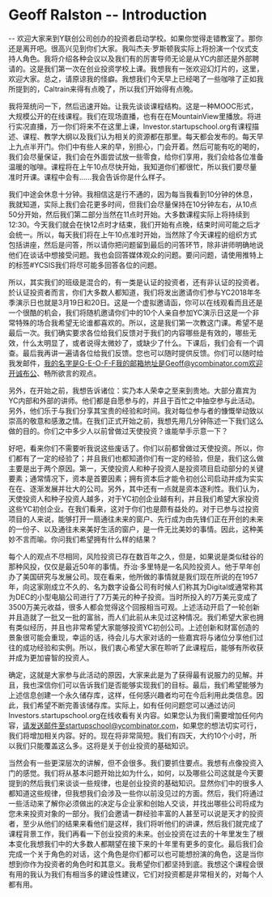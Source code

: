# Geoff Ralston -- Introduction

-- 欢迎大家来到Y联创公司创办的投资者启动学校。如果你觉得走错教室了。那你还是离开吧。很高兴见到你们大家。我叫杰夫·罗斯顿我实际上将扮演一个仪式支持人角色。我将介绍各种会议以及我们有的厉害导师无论是从YC内部还是外部聘请的。这是我们第一次在创业投资学校上课。我想我有一张欢迎幻灯片的，这里，欢迎大家。总之，请原谅我的怪癖。我想我们今天早上已经喝了一些咖啡了正如我所提到的，Caltrain来得有点晚了，所以我们开始得有点晚。

我将笼统问一下，然后迅速开始。让我先谈谈课程结构。这是一种MOOC形式，大规模公开的在线课程。我们在现场直播，也有在在MountainView里播放。将进行实况直播，万一你们将来不在这里上课，Investor.startupschool.org有课程描述、课程、教学大纲以及我们认为相关的资源都在那里。每天都会发布的。每天早上九点半开门。你们中有些人来的早，别担心，门会开着。然后可能有吃的喝的，我们会尽量保证，我们会在外面尝试放一些零食，给你们享用，我们会给各位准备温暖的咖啡。课程将在上午10点尽快开始，我知道你们都很忙，所以我们要尽量准时开课。课程中会有......我会告诉你是什么样子。

我们中途会休息十分钟。我相信这是行不通的，因为每当我看到10分钟的休息，我就知道，实际上我们会花更多时间，但我们会尽量保持在10分钟左右，从10点50分开始，然后我们第二部分当然在11点时开始。大多数课程实际上将持续到12:30。今天我们就会在快12点时才结束，我们开始有点晚，结束时间可能之后才会统一。所以，每天我们将在上午10点准时开始，当然除了今天课程的组织方式包括讲座，然后是问答，所以请你把问题留到最后的问答环节，除非讲师明确地说他们在谈话中想接受问题。我也会回答媒体观众的问题。要问问题，请使用推特上的标签#YCSIS我们将尽可能多回答各位的问题。

所以，其实我们的班级是混合的，有一类是认证的投资者，还有非认证的投资者。於认证投资者而言，你们大多数人都知道，我们将发出邀请你们参与YC2018年冬季演示日也就是3月19日和20日。这是一个虚拟邀请函，你可以在线观看而且还是一个很酷的机会，我们将随机邀请你们中的10个人亲自参加YC演示日这是一个非常特殊的场合我希望无论谁都喜欢的。所以，这是我们第一次教这门课。希望不是最后一次。我们确实要求各位给我们反馈对于我们的内容哪些是有效的，哪些无效，什么太明显了，或者说得太微妙了，或缺少了什么。下课后，我们会有一个调查。最后我再讲一遍请各位给我们反馈。您也可以随时提供反馈。你们可以随时给我发邮件，我的名字是G-E-O-F-F我的邮箱地址是Geoff@ycombinator.com欢迎开诚布公、畅所欲言的观点。

另外，在开始之前，我想告诉诸位：实乃本人荣幸之至来到贵地。大部分嘉宾为YC内部和外部的讲师。他们都是自愿参与的，并且于百忙之中抽空参与此活动。另外，他们乐于与我们分享其宝贵的经验和时间。我对每位参与者的慷慨举动致以崇高的敬意和感激之情。在我们正式开始之前，我想先用几分钟陈述一下我们这么做的目的。你们之中多少人以前曾做过天使投资？谁能举手示意一下？

好吧，看来你们不需要听我说这些废话了。你们以前都曾做过天使投资。所以，你们都有了一定的经验了；并且我们也都知道你们有一定的经验，但是，我们这么做主要是出于两个原因。第一，天使投资人和种子投资人是投资项目启动部分的关键要素；通常情况下，资本是首要因素；拥有资本后才能令初创公司启动并成为实实在在、逐渐发展并壮大的公司。另外，其中还有一点就是资本逐利性。我们认为，天使投资人和种子投资人越多，对于YC初创企业越有利，并且我们希望大家投资这些YC初创企业。在我们看来，这对于你们也是颇有益处的。对于已参与过投资项目的人来说，能够打开一扇通往未来的窗户、先行成为由先锋们正在开创的未来的一份子、以及通往未来美好生活的窗户，是一件无比美妙的事情。因此，这种美妙不言而喻。你问我们希望拥有什么样的结果？

每个人的观点不尽相同，风险投资已存在数百年之久，但是，如果说是类似硅谷的那种风投，仅仅是最近50年的事情。乔治·多里特是一名风险投资人。他于早年创办了美国研究与发展公司。现在看来，他所做的事情就是我们现在所说的在1957年，向这家刚成立不久的、名为数字设备公司有时候人们称其为Digital或通常称其为DEC的小型电脑公司进行了7万美元的种子投资。当时所投入的7万美元变成了3500万美元收益，很多人都会觉得这个回报相当可观。上述活动开启了一轮创新并且造就了一批又一批的富翁，而人们此前从未见过这种情况。我们希望大家也拥有类似经历，并且也非常希望大家能够投资YC初创公司。上述创新和财富创造的景象很可能会重现，幸运的话，待会儿与大家对话的一些嘉宾将与诸位分享他们过往的成功经验和实例。所以，我们衷心希望大家在聆听了此课程后，能够有所收获并成为更加睿智的投资人。

确定，这就是大家参与此活动的原因，大家来此是为了获得最有说服力的见解。并且，我也深信你们可以告诉我们是否能够实现我们的目标。最后，我们希望能够为上述信息创建一个永久储存库，这样，任何感兴趣者均可在今后利用此类信息。因此，我们希望不断完善该储存库。实际上，如有任何问题您可以通过访问Investors.startupschool.org在线收看有关内容。如果您认为我们需要增加任何内容，请发送邮件至startupschool@ycombinator.com，如果您的想法切实可行，我们将增加相关内容。好的。现在将非常简短。我们有四天，大约10个小时，所以我们只能覆盖这么多。这将是关于创业投资的基础知识。

当然会有一些更深层次的讲解，但不会很多。我们要抓住要点。我想有点像投资入门的感觉。我们将从基本问题开始比如为什么，如何，以及哪些公司这就是今天要提到的然后我们来谈谈一些规律，也是创业投资的基础知识。显然你们中的很多人都知道这些规律，但我想我们会涉及一些你以前没见过的方面。然后，我们将通过一些活动来了解你必须做出的决定与企业家和创始人交谈，并找出哪些公司将成为您未来投资对象的一部分。我们会邀请一群经验丰富的人甚至可以说是天才的投资者，至少从他们的结果来看他们是这样，我们将听他们的讲课，然后我们就完成了课程背景工作，我们再看一下创业投资的未来。创业投资在过去的十年里发生了根本变化我想我们中的大多数人都期望在接下来的十年里有更多的变化。最后我们会完成一个关于角色的对话，这个角色是你们都可以也可能想扮演的角色，这是当你想到你作为投资者的角色时和其意义。我希望你们都坚持到底。我想这个课程会很有用的我认为我们有相当多的建设性建议，它们对投资都是非常相关的，对每个人都有用。
